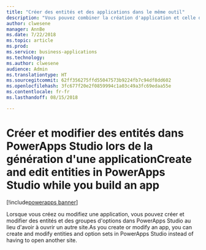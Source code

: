 ```yaml
---
title: "Créer des entités et des applications dans le même outil"
description: "Vous pouvez combiner la création d'application et celle d'entité/de schéma dans un processus en créant des entités pour stocker des données directement dans PowerApps Studio."
author: clwesene
manager: AnnBe
ms.date: 7/22/2018
ms.topic: article
ms.prod: 
ms.service: business-applications
ms.technology: 
ms.author: clwesene
audience: Admin
ms.translationtype: HT
ms.sourcegitcommit: 62ff356275ffd55047573b9224fb7c94df8dd602
ms.openlocfilehash: 3fc677f20e2f0859994c1a03c49a3fc69edaa55e
ms.contentlocale: fr-fr
ms.lasthandoff: 08/15/2018

---
```

# <a name="create-and-edit-entities-in-powerapps-studio-while-you-build-an-app"></a><span data-ttu-id="1e534-103">Créer et modifier des entités dans PowerApps Studio lors de la génération d'une application</span><span class="sxs-lookup"><span data-stu-id="1e534-103">Create and edit entities in PowerApps Studio while you build an app</span></span>

[!include[powerapps banner](../includes/powerapps.md)]




<span data-ttu-id="1e534-104">Lorsque vous créez ou modifiez une application, vous pouvez créer et modifier des entités et des groupes d'options dans PowerApps Studio au lieu d'avoir à ouvrir un autre site.</span><span class="sxs-lookup"><span data-stu-id="1e534-104">As you create or modify an app, you can create and modify entities and option sets in PowerApps Studio instead of having to open another site.</span></span>

